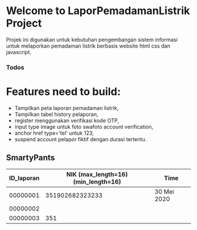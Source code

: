 # Welcome to LaporPemadamanListrik Project

Projek ini digunakan untuk kebutuhan pengembangan sistem informasi untuk melaporkan pemadaman listrik berbasis website html css dan javascript.

### Todos

# Features need to build:
- Tampilkan peta laporan pemadaman listrik,
- Tampilkan tabel history pelaporan,
- register menggunakan verifikasi kode OTP,
- input type image untuk foto swafoto account verification,
- anchor href type='tel' untuk 123,
- suspend account pelapor fiktif dengan durasi tertentu.

## SmartyPants
|ID_laporan      |NIK (max_length=16) (min_length=16) |Time                    |
|----------------|-------------------------------|-----------------------------|
|00000001		 |351902682323233            |30 Mei 2020            |
|00000002        |                             |             |
|00000003		 |351                           |                          |